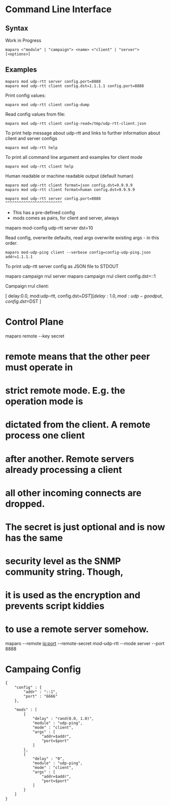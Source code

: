 # Command Line Interface

## Syntax

Work in Progress

```
maparo <"module" | "campaign"> <name> <"client" | "server"> [<options>]
```

## Examples

```
maparo mod udp-rtt server config.port=8888
maparo mod udp-rtt client config.dst=1.1.1.1 config.port=8888
```

Print config values:

```
maparo mod udp-rtt client config-dump
```


Read config values from file:

```
maparo mod udp-rtt client config-read=/tmp/udp-rtt-client.json
```



To print help message about udp-rtt and links
to further information about client and server configs

```
maparo mod udp-rtt help
```


To print all command line argument and examples for client mode

```
maparo mod udp-rtt client help
```


Human readable or machine readable output (default human)

```
maparo mod udp-rtt client format=json config.dst=9.9.9.9
maparo mod udp-rtt client format=human config.dst=9.9.9.9
```


```
maparo mod udp-rtt server config.port=8888
^^^^^^^^^^^^^^^^^^^^^^^^^
```
- This has a pre-defined config
- mods comes as pairs, for client and server, always


maparo mod-config udp-rtt server dst=10

Read config, overwrite defaults, read args overwrite existing args - in this
order.

```
maparo mod-udp-ping client --verbose config=config-udp-ping.json addr=1.1.1.1
```

To print udp-rtt server config as JSON file to STDOUT


maparo campaign rrul server
maparo campaign rrul client config.dst=::1

Campaign rrul client:

[ delay:0.0, mod:udp-rtt, config.dst=$DST ]
[ delay:1.0, mod:udp-goodput, config.dst=$DST ]




# Control Plane

maparo remote --key secret

# remote means that the other peer must operate in
# strict remote mode. E.g. the operation mode is
# dictated from the client. A remote process one client
# after another. Remote servers already processing a client
# all other incoming connects are dropped.
#
# The secret is just optional and is now has the same
# security level as the SNMP community string. Though,
# it is used as the encryption and prevents script kiddies
# to use a remote server somehow.
maparo --remote <ip:port> --remote-secret <secret> mod-udp-rtt --mode server --port 8888


# Campaing Config

```
{
	"config" : {
		"addr" : "::1",
		"port" : "6666"
	},

	"mods" : [
		{
			"delay" : "rand(0.0, 1.0)",
			"module" : "udp-ping",
			"mode" : "client",
			"args" : [
				"addr=$addr",
				"port=$port"
			]
		},
		{
			"delay" : "0",
			"module" : "udp-ping",
			"mode" : "client",
			"args" : [
				"addr=$addr",
				"port=$port"
			]
		}
	]
}
```
